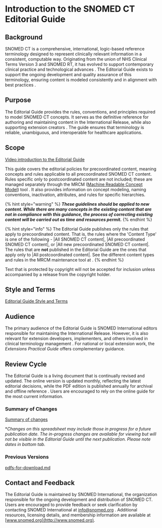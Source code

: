 # Introduction to the SNOMED CT Editorial Guide

## Background

SNOMED CT is a comprehensive, international, logic-based reference terminology designed to represent clinically relevant information in a consistent, computable way. Originating from the union of NHS Clinical Terms Version 3 and SNOMED RT, it has evolved to support contemporary clinical practice and technological advances . The Editorial Guide exists to support the ongoing development and quality assurance of this terminology, ensuring content is modeled consistently and in alignment with best practices .

## Purpose

The Editorial Guide provides the rules, conventions, and principles required to model SNOMED CT concepts. It serves as the definitive reference for authoring and maintaining content in the International Release, while also supporting extension creators . The guide ensures that terminology is reliable, unambiguous, and interoperable for healthcare applications.

## Scope

[Video introduction to the Editorial Guide](https://drive.google.com/file/d/1OuQixcCCM1N-BuKxTH6LDfvggTB1NJM7/view?usp=sharing)

This guide covers the editorial policies for precoordinated content, meaning concepts and rules applicable to all precoordinated SNOMED CT content. Rules specific only to postcoordinated content are not included; these are managed separately through the MRCM ([Machine Readable Concept Model](https://browser.ihtsdotools.org/mrcm)) tool . It also provides information on concept modeling, naming conventions, inactivation, attributes, and rules for specific hierarchies.

{% hint style="warning" %}
_**These guidelines should be applied to new content. While there are many concepts in the existing content that are not in compliance with this guidance, the process of correcting existing content will be carried out as time and resources permit.**_
{% endhint %}

{% hint style="info" %}
The Editorial Guide publishes only the rules that apply to precoordinated content. That is, the rules where the 'Content Type' is one of the following - |All SNOMED CT content|, |All precoordinated SNOMED CT content|, or |All new precoordinated SNOMED CT content|. The rules that are **not** published in the Editorial Guide are the ones that apply only to |All postcoordinated content|. See the different content types and rules in the MRCM maintenance tool at .
{% endhint %}

Text that is protected by copyright will not be accepted for inclusion unless accompanied by a release from the copyright holder.

## Style and Terms

[Editorial Guide Style and Terms](broken-reference)

## Audience

The primary audience of the Editorial Guide is SNOMED International editors responsible for maintaining the International Release. However, it is also relevant for extension developers, implementers, and others involved in clinical terminology management . For national or local extension work, the _Extensions Practical Guide_ offers complementary guidance.

## Review Cycle

The Editorial Guide is a living document that is continually revised and updated. The online version is updated monthly, reflecting the latest editorial decisions, while the PDF edition is published annually for archival and offline reference . Users are encouraged to rely on the online guide for the most current information.

### Summary of Changes

[Summary of changes](https://docs.google.com/spreadsheets/d/1xHZNeNQwkCcUPaZGEl28GFGv_WMTHZoeHeAV5cSjOFU/)

\*_Changes on this spreadsheet may include those in progress for a future publication date. The in-progress changes are available for viewing but will not be visible in the Editorial Guide until the next publication. Please note dates in bottom tab._

### Previous Versions

[pdfs-for-download.md](../pdfs-for-download.md "mention")

## Contact and Feedback

The Editorial Guide is maintained by SNOMED International, the organization responsible for the ongoing development and distribution of SNOMED CT. Users are encouraged to provide feedback or seek clarification by contacting SNOMED International at [info@snomed.org](mailto:info@snomed.org) . Additional resources, licensing details, and membership information are available at [www.snomed.org](http://www.snomed.org).
